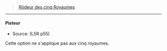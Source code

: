 ﻿> [Rôdeur des cinq Royaumes](hd_l5r_ranger.md)

---

#### Pisteur

- Source: (L5R p55)

Cette option ne s'applique pas aux cinq royaumes.

